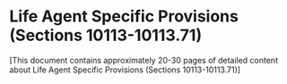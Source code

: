 # Life Agent Specific Provisions (Sections 10113-10113.71)

[This document contains approximately 20-30 pages of detailed content about Life Agent Specific Provisions (Sections 10113-10113.71)]

